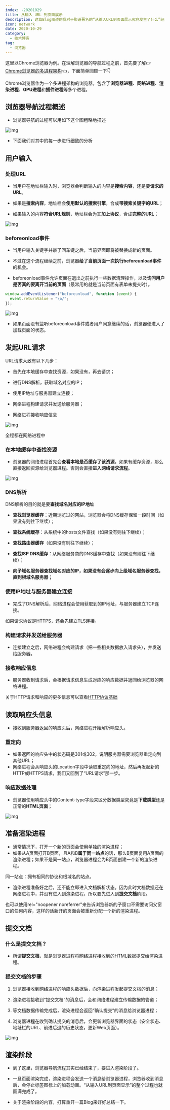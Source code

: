 ```yaml
---
index: -20201029
title: 从输入 URL 到页面展示
description: 这篇Blog阐述的我对于那道著名的“从输入URL到页面展示究竟发生了什么”经典前端面试题的理解，也就是浏览器导航的过程。
icon: network
date: 2020-10-29
category:
  - 技术博客
tag:
  - 浏览器
---
```



这里以Chrome浏览器为例。在理解浏览器的导航过程之前，首先要了解👉[Chrome浏览器的多进程架构](/docs/frontend/network/about-chrome)👈，下面简单回顾一下👇

Chrome浏览器作为一个多进程架构的浏览器，包含了**浏览器进程**、**网络进程**、**渲染进程**、**GPU进程**和**插件进程**等多个进程。

## 浏览器导航过程概述

- 浏览器导航的过程可以用如下这个图粗略地描述

![img](https://zhuye-1308301598.file.myqcloud.com/markdown/1587717214842-b4ca14af-53a6-450a-8681-a0b1e6b991bf.png)

- 下面我们对其中的每一步进行细致的分析



## 用户输入

### 处理URL

- 当用户在地址栏输入时，浏览器会判断输入的内容是**搜索内容**，还是要**请求的URL**。
- 如果是**搜索内容**，地址栏会**使用默认的搜索引擎**，合成**带搜索关键字的URL**；

- 如果输入的内容**符合URL规则**，地址栏会为其**加上协议**，合成**完整的URL**；

![img](https://zhuye-1308301598.file.myqcloud.com/markdown/1587712675115-1bf39681-2455-4a61-ab2c-7e86598a1cb3.png)

### beforeonload事件

- 当用户输入关键字并敲了回车键之后，当前界面即将被替换成新的页面。
- 不过在这个流程继续之前，浏览器**给了当前页面一次执行beforeunload事件**的机会。

- beforeonload事件允许页面在退出之前执行一些数据清理操作，以及**询问用户是否真的要离开当前的页面**（最常用的就是当前页面有表单未提交时）。

```javascript
window.addEventListener("beforeunload", function (event) {
  event.returnValue = "\o/";
});
```

![img](https://zhuye-1308301598.file.myqcloud.com/markdown/1587715742226-247d5441-6d55-49bb-b745-d8bb5b2377ac.png)

- 如果页面没有监听beforeonload事件或者用户同意继续的话，浏览器便进入了加载页面的状态。



## 发起URL请求

URL请求大致有以下几步：

- 首先在本地缓存中查找资源，如果没有，再去请求；
- 进行DNS解析，获取域名对应的IP；

- 使用IP地址与服务器建立连接；
- 网络进程构建请求并发送给服务器；

- 网络进程接收响应信息

![img](https://zhuye-1308301598.file.myqcloud.com/markdown/1587716100296-c88121ae-0044-4899-bdb9-989fc35419e0.png)

全程都在网络进程中



### 在本地缓存中查找资源

- 浏览器的网络进程首先会**查看本地是否缓存了该资源**，如果有缓存资源，那么直接返回资源给浏览器进程。否则会直接**进入网络请求流程**。

![img](https://zhuye-1308301598.file.myqcloud.com/markdown/1587714510840-86eef22c-365a-4ced-8a66-b7690271b476.png)

### DNS解析

DNS解析的目的就是要**查找域名对应的IP地址**

- **查找浏览器缓存**：近期浏览过的网站，浏览器会将DNS缓存保留一段时间（如果没有则往下继续）；
- **查找系统缓存**：从系统中的hosts文件查找（如果没有则往下继续）；

- **查找路由器缓存**（如果没有则往下继续）；
- **查找ISP DNS缓存**：从网络服务商的DNS缓存中查找（如果没有则往下继续）；

- **向子域名服务器查****找域名对应的IP****，如果没有会逐步向上级域名服务器查找，直到根域名服务器；**



### 使用IP地址与服务器建立连接

- 完成了DNS解析后，网络进程会使用获取到的IP地址，与服务器建立TCP连接。

如果请求协议是HTTPS，还会先建立TLS连接。

### 构建请求并发送给服务器

- 连接建立之后，网络进程会构建请求（把一些相关数据放入请求头），并发送给服务器。

### 接收响应信息

- 服务器收到请求后，会根据请求信息生成对应的响应数据并返回给浏览器的网络进程。

关于HTTP请求和响应的更多信息可以查看[HTTP协议基础](https://www.yuque.com/gangafengliu/frontend-rookie/http-basics)



## 读取响应头信息

- 接收到服务器返回的响应头后，网络进程开始解析响应头。

### 重定向

- 如果返回的响应头中的状态码是301或302，说明服务器需要浏览器重定向到其他URL；
- 网络进程会从响应头的Location字段中读取重定向的地址，然后再发起新的HTTP或HTTPS请求，我们又回到了“URL请求”那一步。

### 响应数据处理

- 浏览器使用响应头中的Content-type字段来区分数据类型究竟是**下载类型**还是正常的**HTML页面**；

![img](https://zhuye-1308301598.file.myqcloud.com/markdown/1587719852343-e870d145-96c6-48d2-817b-3d836b358a89.png)

## 准备渲染进程

- 通常情况下，打开一个新的页面会使用单独的渲染进程；
- 如果从A页面打开B页面，且A和B**属于同一站点**的话，那么B页面复用A页面的渲染进程；如果不是同一站点，浏览器进程会为B页面创建一个新的渲染进程。

同一站点：拥有相同的协议和根域名的站点。

- 渲染进程准备好之后，还不能立即进入文档解析状态。因为此时文档数据还在网络进程中，并没有进入到渲染进程，所以要先进入到**提交文档**阶段。

也可以使用rel="noopener noreferrer"来告诉浏览器新的子窗口不需要访问父窗口的任何内容，这样的话新开的页面会被重新分配一个新的渲染进程。



## 提交文档

### 什么是提交文档？

- 所谓**提交文档**，就是浏览器进程将网络进程接收到的HTML数据提交给渲染进程。

### 提交文档的步骤

1. 浏览器接收到网络进程的响应头数据后，向渲染进程发起提交文档的消息；
2. 渲染进程接收到“提交文档”的消息后，会和网络进程建立传输数据的管道；

1. 等文档数据传输完成后，渲染进程会返回“确认提交”的消息给浏览器进程；
2. 浏览器进程在收到确认提交的消息后，会更新浏览器界面的状态（安全状态、地址栏的URL、前进后退的历史状态，更新Web页面）。

![img](https://zhuye-1308301598.file.myqcloud.com/markdown/1587739730271-05758223-aa0f-4c33-891b-e5ef2cbe0b50.png)

## 渲染阶段

- 到了这里，浏览器导航流程其实已经结束了，要进入渲染阶段了。
- 一旦页面渲染完成，渲染进程会发送一个消息给浏览器进程，浏览器收到消息后，会停止标签图标上的加载动画。“从输入URL到页面显示”的整个过程也就圆满完成了。

- 关于渲染阶段的内容，打算重开一篇Blog来好好总结一下。